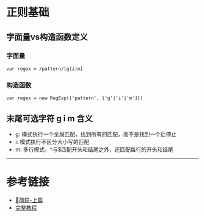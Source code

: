 # 正则基础
## 字面量vs构造函数定义
### 字面量  
``
var regex = /pattern/[g|i|m]
``
### 构造函数  
``
var regex = new RegExp(['pattern', ['g'|'i'|'m']])
``  
## 末尾可选字符 g i m 含义  
- g: 模式执行一个全局匹配，找到所有的匹配，而不是找到一个后停止
- i: 模式执行不区分大小写的匹配
- m: 多行模式，^与$匹配开头和结尾之外，还匹配每行的开头和结尾
---
# 参考链接
- [简短-上篇](http://www.cnblogs.com/giggle/p/5532453.html)
- [完整教程](https://juejin.im/post/5965943ff265da6c30653879)